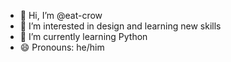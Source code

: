 - 👋 Hi, I’m @eat-crow
- 👀 I’m interested in design and learning new skills
- 🌱 I’m currently learning Python
- 😄 Pronouns: he/him

<!---
eat-crow/eat-crow is a ✨ special ✨ repository because its `README.md` (this file) appears on your GitHub profile.
You can click the Preview link to take a look at your changes.
--->
